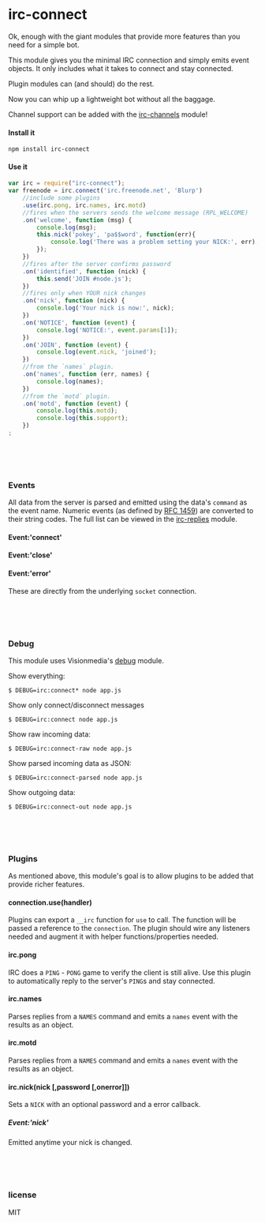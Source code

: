 irc-connect
===========

Ok, enough with the giant modules that provide more features than you need for
a simple bot.

This module gives you the minimal IRC connection and simply emits event objects.
It only includes what it takes to connect and stay connected.

Plugin modules can (and should) do the rest.

  Now you can whip up a lightweight bot without all the baggage.

Channel support can be added with the [irc-channels](https://github.com/williamwicks/irc-channels) module!

#### Install it
```
npm install irc-connect
```

#### Use it
```javascript
var irc = require("irc-connect");
var freenode = irc.connect('irc.freenode.net', 'Blurp')
	//include some plugins
	.use(irc.pong, irc.names, irc.motd)
	//fires when the servers sends the welcome message (RPL_WELCOME)
	.on('welcome', function (msg) {
		console.log(msg);
		this.nick('pokey', 'pa$$word', function(err){
			console.log('There was a problem setting your NICK:', err);
		});
	})
	//fires after the server confirms password
	.on('identified', function (nick) {
		this.send('JOIN #node.js');
	})
	//fires only when YOUR nick changes
	.on('nick', function (nick) {
		console.log('Your nick is now:', nick);
	})
	.on('NOTICE', function (event) {
		console.log('NOTICE:', event.params[1]);
	})
	.on('JOIN', function (event) {
		console.log(event.nick, 'joined');
	})
	//from the `names` plugin.
	.on('names', function (err, names) {
		console.log(names);
	})
	//from the `motd` plugin.
	.on('motd', function (event) {
		console.log(this.motd);
		console.log(this.support);
	})
;
```
<br>
<br>
<br>

### Events
All data from the server is parsed and emitted using the data's `command` as the
event name. Numeric events (as defined by [RFC 1459](https://tools.ietf.org/html/rfc1459#section-6))
are converted to their string codes. The full list can be viewed in the
[irc-replies](https://github.com/williamwicks/irc-replies/blob/master/replies.json)
module.

#### Event:'connect'
#### Event:'close'
#### Event:'error'
These are directly from the underlying `socket` connection.

<br>
<br>
<br>

### Debug
This module uses Visionmedia's [debug](https://github.com/visionmedia/debug) module.

Show everything:
```
$ DEBUG=irc:connect* node app.js
```

Show only connect/disconnect messages
```
$ DEBUG=irc:connect node app.js
```

Show raw incoming data:
```
$ DEBUG=irc:connect-raw node app.js
```

Show parsed incoming data as JSON:
```
$ DEBUG=irc:connect-parsed node app.js
```

Show outgoing data:
```
$ DEBUG=irc:connect-out node app.js
```

<br>
<br>
<br>

### Plugins
As mentioned above, this module's goal is to allow plugins to be added that
provide richer features.

#### connection.use(handler)
Plugins can export a `__irc` function for `use` to call. The function will be
passed a reference to the `connection`. The plugin should wire any listeners
needed and augment it with helper functions/properties needed.

#### irc.pong
IRC does a `PING` - `PONG` game to verify the client is still alive. Use this
plugin to automatically reply to the server's `PING`s and stay connected.

#### irc.names
Parses replies from a `NAMES` command and emits a `names` event with the
results as an object.

#### irc.motd
Parses replies from a `NAMES` command and emits a `names` event with the
results as an object.

#### irc.nick(nick [,password [,onerror]])
Sets a `NICK` with an optional password and a error callback.


##### Event:'nick'
Emitted anytime your nick is changed.

<br>
<br>
<br>

### license
MIT
